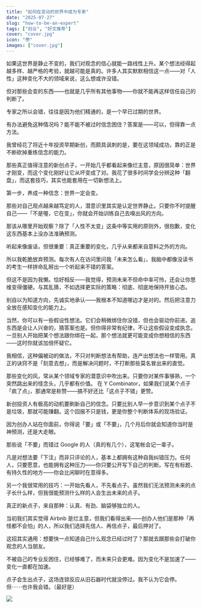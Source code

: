 ```yaml
---
title: "如何在变动的世界中成为专家"
date: "2025-07-27"
slug: "how-to-be-an-expert"
tags: ["创业", "好文推荐"]
cover: "cover.jpg"
icon: "😎"
images: ["cover.jpg"]
---
```

如果这世界是静止不变的，我们对观念的信心就能一路线性上升。某个想法经得起越多样、越严格的考验，就越可能是真的。许多人其实默默相信这一点——对「人性」这种变化不大的领域来说，这么想或许没错。



但对那些会变的东西——也就是几乎所有其他事物——你就不能再这样信任自己的判断了。



专家之所以会错，往往是因为他们精通的，是一个早已过期的世界。



有办法避免这种情况吗？能不能不被过时信念困住？答案是——可以，但得靠一点方法。



我曾经花了将近十年投资早期新创，而颇具讽刺的是，要在这领域成功，靠的正是不断砍掉重练信念的能力。



那些真正值得注意的新创点子，一开始几乎都看起来像烂主意，原因很简单：世界才刚变，而这个变化刚好让它从坏变成了对。我花了很多时间学会分辨这种「翻盘」，而这套技巧，其实也能套用在一切新想法上。



第一步，养成一种信念：世界一定会变。



那些对自己观点越来越笃定的人，潜意识里其实是认定世界静止。只要你不时提醒自己——「不是喔，它在变」，你就会开始训练自己去嗅出风的方向。



那该从哪里开始观察？除了「人性不太变」这条中等实用的原则外，很抱歉，变化这东西基本上没办法准确预测。



听起来像废话，但很重要：真正重要的变化，几乎从来都来自意料之外的方向。



所以我乾脆放弃预测。每次有人在访问里问我「未来怎么看」，我脑中都像没读书的考生一样拼命乱掰出一个听起来不错的答案。



但这不是因为我懒。恰好相反——我觉得，预测未来不但命中率可怜，还会让你思维变得僵硬。与其乱猜，不如选择更实际的策略：彻底、彻底地保持开放心态。



别自以为知道方向，先诚实地承认——我根本不知道哪边才是对的。然后把注意力全放在感知变化的能力上。



当然，你可以有一些假设性想法。它们会稍微绑住你没错，但也会驱动你前进。追东西是会让人兴奋的，猜答案也是。但你得非常有纪律，不让这些假设变成执念。
一旦别人开始把某个想法跟你绑在一起，那个想法就更可能变成你想相信的东西——这时你就该加倍怀疑它。



我相信，这种偏被动的做法，不只对判断想法有帮助，连产出想法也一样管用。真正的诀窍不是「刻意去想」，而是解决问题时，不打断那些莫名冒出来的直觉。



那些变化的风，常从某个领域专家的潜意识中吹出来。只要你对某件事够熟，一个突然跳出来的怪念头，几乎都有价值。
在 Y Combinator，如果我们说某个点子「疯了点」，那通常是称赞——搞不好还比「这点子不错」更赞。



新创投资人有极高的动机要刷新自己的信念。只要比别人早一步意识到某个点子不是垃圾，那就可能赚翻。这个回报不只是钱，更是你整个判断体系的现场验证。



因为创办人站在你面前，你得说「要」或「不要」，几个月后你就会知道你当时是神预测，还是大走眼。



那些说「不要」而错过 Google 的人（真的有几个），这笔帐会记一辈子。



凡是对想法要「下注」而非只评论的人，基本上都拥有这种自我纠错压力。任何人，只要愿意，也能拥有这种压力——你只要公开写下自己的判断。写在有标题、有持久性的地方——你会比闲聊时在意得多。



另一个我很常用的技巧：一开始先看人，不先看点子。虽然我们无法预测未来的点子长什么样，但我很能预测什么样的人会生出未来的点子。



真正的新点子，来自那种：认真、有劲、脑袋够独立的人。



当初我们其实觉得 Airbnb 是烂主意，但我们看得出来——创办人他们是那种「再怪都不会怕」的人，所以我们选择先信人、再信点子，最后押对了。



这招其实通用：想要快一点知道自己什么观念已经过时了？那就去跟那些会打破你观念的人当朋友。



不被自己的专业反困住，已经够难了，而未来只会更难。因为变化不是加速了——变化一直都在加速。



点子会生出点子，这场连锁反应从旧石器时代就没停过。我不认为它会停。
但⋯⋯也许我会错。（最好是）




![](https://prod-files-secure.s3.us-west-2.amazonaws.com/112d0858-5090-4d34-a606-b75eb8d65fd2/46476355-9cf3-4e99-9b7a-3531bc426380/1000202064.png?X-Amz-Algorithm=AWS4-HMAC-SHA256&X-Amz-Content-Sha256=UNSIGNED-PAYLOAD&X-Amz-Credential=ASIAZI2LB4666KX5T5WX%2F20251017%2Fus-west-2%2Fs3%2Faws4_request&X-Amz-Date=20251017T071330Z&X-Amz-Expires=3600&X-Amz-Security-Token=IQoJb3JpZ2luX2VjEPL%2F%2F%2F%2F%2F%2F%2F%2F%2F%2FwEaCXVzLXdlc3QtMiJHMEUCIBAfL8JCOgFecG8gzkaxdO6sZigh0dy32CAOAgbcU4YrAiEAjuUX7OLAbHbz6fABBQbjjV%2B7FvCmGxd6LZdr7ZV0q8oqiAQIm%2F%2F%2F%2F%2F%2F%2F%2F%2F%2F%2FARAAGgw2Mzc0MjMxODM4MDUiDOBVyEeHB63KyhxgTircA00J7630MxtJf2kzdQLnYuIyKUcjg2cyYO8wSCw4oJXsyDAVY9gsDrhOYHTgEatRtZIEXH7J%2BCGmo7OELKFRqAiQzUBuBqcIFPcqXXROuwVPi%2Bgrv11%2Bw3R8iwLq%2Bh4qK6q0Pw5ias9eQybKrTeyVdgyJv3RwOwEecTdwNYt4hcveM%2FqWK7QOq2StMsXCjc5bvNRFbTzUFBN7ywzV4zvwwBqImOnO%2Fu2L81VROaA5upmP2qTB9AjIEzTZE%2BpYmE7wFdJy8v6LKCBCd%2BJGUg%2BZDHd6T7ukkbLU%2Fb4JnaeFgNR2rAbhtsqtqleGULjtYmmitaJIVfHVgSUnybqQbMqyqG6gndXW%2BJrbjCFPMiLDPoMYKgCA7uVhUTuavwin5ogz0vQ2J8%2B7X7diwOY7g%2BxXA3TCUKKNsRZWIMzqFkx29awzZHWIynzom1fuk6NoCC%2Be7d41UmEzUfTu6SuIJ4EoCs7Jl5JKANCzkFhJbhkXheybATZLRDytTRDygjQpqGDw3UTFC8RLriOKN6KJxxIGUrUsP%2BQTgwuB2ijmrnmmQ6PUnAOe75jSIkNQEkpTRuhyn0uOU%2Fo%2B8%2BM0BpWV17fPCzUY7emepkX0ciAtDjFdsTWVGFmEDcLLN5fwBrEMJTCxscGOqUBDsW7MHkAibJC%2FhXs81nQnAlOV%2FzVr774wqxao%2BNG%2BH%2FoUtT4Yv4PPqqyvnNrvfkHlGh96%2FkKMSbM7e7wE0V0dhYBM2P4IqJ6dj1T%2BB9ocO19LY5sf9QVAQZq16hkCDrAMXSZxaQzfL0QO%2F0dqU0cvlxh%2Fh%2BXmtyDm%2FmGzb5NvyYIQwBo9ELIWfgBwVeBCR1kBPB1h6XzrxRPXvb%2Bq8bQ8aupgqTo&X-Amz-Signature=f46bac34583fb02346026f54947182df3119260e3e14a7c2b7b66dc99aae5dba&X-Amz-SignedHeaders=host&x-amz-checksum-mode=ENABLED&x-id=GetObject)

